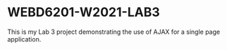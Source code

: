 # WEBD6201-W2021-LAB3

This is my Lab 3 project demonstrating the use of AJAX for a single page application.
